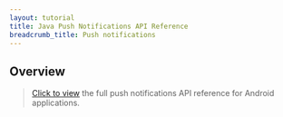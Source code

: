 ```yaml
---
layout: tutorial
title: Java Push Notifications API Reference
breadcrumb_title: Push notifications
---
```

<!-- NLS_CHARSET=UTF-8 -->
## Overview
> [Click to view](../../../api-ref/push-android-n-java-apidoc/html/refjava-mfp-push-android-native/html/index.html) the full push notifications API reference for Android applications.
